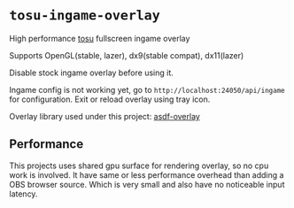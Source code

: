 # `tosu-ingame-overlay`
High performance [tosu](https://github.com/tosuapp/tosu) fullscreen ingame overlay

Supports OpenGL(stable, lazer), dx9(stable compat), dx11(lazer)

Disable stock ingame overlay before using it.

Ingame config is not working yet, go to `http://localhost:24050/api/ingame` for configuration.
Exit or reload overlay using tray icon.

Overlay library used under this project: [asdf-overlay](https://github.com/storycraft/asdf-overlay)

## Performance
This projects uses shared gpu surface for rendering overlay, so no cpu work is involved.
It have same or less performance overhead than adding a OBS browser source.
Which is very small and also have no noticeable input latency.

